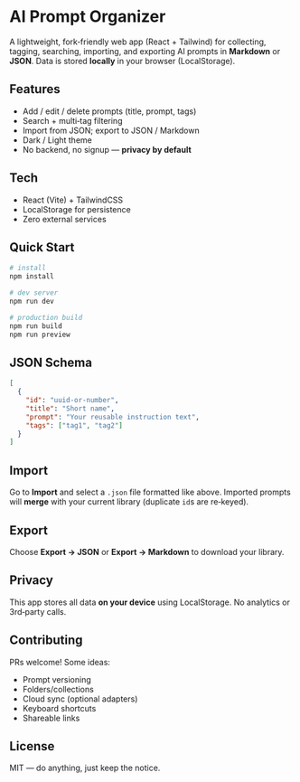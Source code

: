 # AI Prompt Organizer

A lightweight, fork‑friendly web app (React + Tailwind) for collecting, tagging, searching, importing, and exporting AI prompts in **Markdown** or **JSON**. Data is stored **locally** in your browser (LocalStorage).

## Features
- Add / edit / delete prompts (title, prompt, tags)
- Search + multi‑tag filtering
- Import from JSON; export to JSON / Markdown
- Dark / Light theme
- No backend, no signup — **privacy by default**

## Tech
- React (Vite) + TailwindCSS
- LocalStorage for persistence
- Zero external services

## Quick Start
```bash
# install
npm install

# dev server
npm run dev

# production build
npm run build
npm run preview
```

## JSON Schema
```json
[
  {
    "id": "uuid-or-number",
    "title": "Short name",
    "prompt": "Your reusable instruction text",
    "tags": ["tag1", "tag2"]
  }
]
```

## Import
Go to **Import** and select a `.json` file formatted like above. Imported prompts will **merge** with your current library (duplicate `id`s are re‑keyed).

## Export
Choose **Export → JSON** or **Export → Markdown** to download your library.

## Privacy
This app stores all data **on your device** using LocalStorage. No analytics or 3rd‑party calls.

## Contributing
PRs welcome! Some ideas:
- Prompt versioning
- Folders/collections
- Cloud sync (optional adapters)
- Keyboard shortcuts
- Shareable links

## License
MIT — do anything, just keep the notice.
